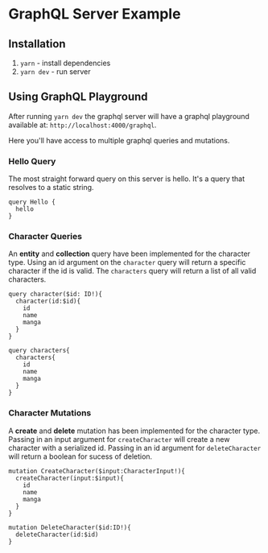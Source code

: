 # GraphQL Server Example

## Installation

1. `yarn` - install dependencies
2. `yarn dev` - run server

## Using GraphQL Playground

After running `yarn dev` the graphql server will have a graphql playground available at: `http://localhost:4000/graphql`.

Here you'll have access to multiple graphql queries and mutations.

### Hello Query

The most straight forward query on this server is hello. It's a query that resolves to a static string.

```
query Hello {
  hello
}
```

### Character Queries

An **entity** and **collection** query have been implemented for the character type. Using an id argument on the `character` query will return a specific character if the id is valid. The `characters` query will return a list of all valid characters.

```
query character($id: ID!){
  character(id:$id){
    id
    name
    manga
  }
}

query characters{
  characters{
    id
    name
    manga
  }
}
```

### Character Mutations

A **create** and **delete** mutation has been implemented for the character type. Passing in an input argument for `createCharacter` will create a new character with a serialized id. Passing in an id argument for `deleteCharacter` will return a boolean for sucess of deletion.

```
mutation CreateCharacter($input:CharacterInput!){
  createCharacter(input:$input){
    id
    name
    manga
  }
}

mutation DeleteCharacter($id:ID!){
  deleteCharacter(id:$id)
}
```